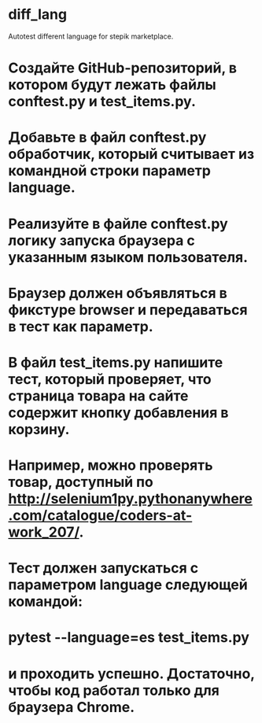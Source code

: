# diff_lang
Autotest different language for stepik marketplace.

# Создайте GitHub-репозиторий, в котором будут лежать файлы conftest.py и test_items.py.

# Добавьте в файл conftest.py обработчик, который считывает из командной строки параметр language.

# Реализуйте в файле conftest.py логику запуска браузера с указанным языком пользователя.
# Браузер должен объявляться в фикстуре browser и передаваться в тест как параметр.

# В файл test_items.py напишите тест, который проверяет, что страница товара на сайте содержит кнопку добавления в корзину.
# Например, можно проверять товар, доступный по http://selenium1py.pythonanywhere.com/catalogue/coders-at-work_207/.

# Тест должен запускаться с параметром language следующей командой:
# pytest --language=es test_items.py
# и проходить успешно. Достаточно, чтобы код работал только для браузера Сhrome.
